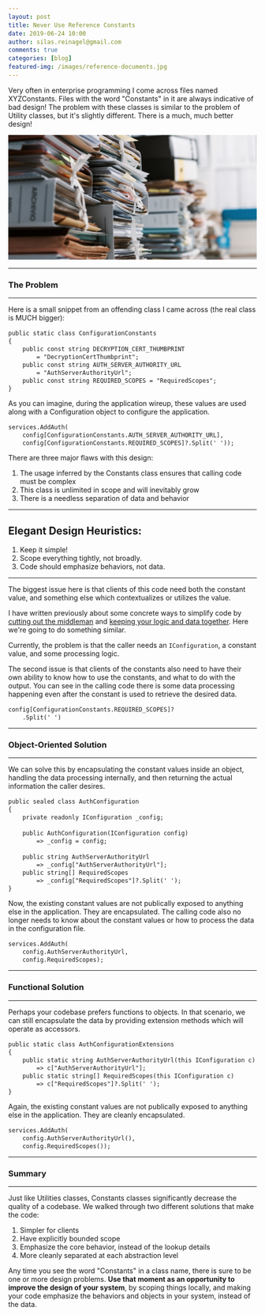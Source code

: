 ```yaml
---
layout: post
title: Never Use Reference Constants
date: 2019-06-24 10:00
author: silas.reinagel@gmail.com
comments: true
categories: [blog]
featured-img: /images/reference-documents.jpg
---
```


Very often in enterprise programming I come across files named XYZConstants. Files with the word "Constants" in it are always indicative of bad design! The problem with these classes is similar to the problem of Utility classes, but it's slightly different. There is a much, much better design!

<img src="/images/reference-documents.jpg" alt="Piles of unsorted business documents on a desk in bundles." />

---- 

### The Problem

----

Here is a small snippet from an offending class I came across (the real class is MUCH bigger): 

```
public static class ConfigurationConstants 
{
    public const string DECRYPTION_CERT_THUMBPRINT 
        = "DecryptionCertThumbprint";
    public const string AUTH_SERVER_AUTHORITY_URL
        = "AuthServerAuthorityUrl";
    public const string REQUIRED_SCOPES = "RequiredScopes";
}
```
As you can imagine, during the application wireup, these values are used along with a Configuration object to configure the application.

```
services.AddAuth(
    config[ConfigurationConstants.AUTH_SERVER_AUTHORITY_URL], 
    config[ConfigurationConstants.REQUIRED_SCOPES]?.Split(' '));
```

There are three major flaws with this design:
1. The usage inferred by the Constants class ensures that calling code must be complex
2. This class is unlimited in scope and will inevitably grow
3. There is a needless separation of data and behavior

----

## Elegant Design Heuristics:

1. Keep it simple!
2. Scope everything tightly, not broadly.
3. Code should emphasize behaviors, not data.

---

The biggest issue here is that clients of this code need both the constant value, and something else which contextualizes or utilizes the value.

I have written previously about some concrete ways to simplify code by [cutting out the middleman](https://www.silasreinagel.com/blog/2017/06/27/cut-out-the-middleman/) and [keeping your logic and data together](https://www.silasreinagel.com/blog/2017/07/18/put-the-logic-with-the-data/). Here we're going to do something similar. 

Currently, the problem is that the caller needs an `IConfiguration`, a constant value, and some processing logic.

The second issue is that clients of the constants also need to have their own ability to know how to use the constants, and what to do with the output. You can see in the calling code there is some data processing happening even after the constant is used to retrieve the desired data.

```
config[ConfigurationConstants.REQUIRED_SCOPES]?
    .Split(' ')
```


----

### Object-Oriented Solution

----

We can solve this by encapsulating the constant values inside an object, handling the data processing internally, and then returning the actual information the caller desires.

```
public sealed class AuthConfiguration 
{
    private readonly IConfiguration _config;

    public AuthConfiguration(IConfiguration config) 
        => _config = config;

    public string AuthServerAuthorityUrl 
        => _config["AuthServerAuthorityUrl"];
    public string[] RequiredScopes 
        => _config["RequiredScopes"]?.Split(' ');
}
```

Now, the existing constant values are not publically exposed to anything else in the application. They are encapsulated. The calling code also no longer needs to know about the constant values or how to process the data in the configuration file.

```
services.AddAuth(
    config.AuthServerAuthorityUrl, 
    config.RequiredScopes);
```

----

### Functional Solution

----

Perhaps your codebase prefers functions to objects. In that scenario, we can still encapsulate the data by providing extension methods which will operate as accessors.

```
public static class AuthConfigurationExtensions
{
    public static string AuthServerAuthorityUrl(this IConfiguration c) 
        => c["AuthServerAuthorityUrl"];
    public static string[] RequiredScopes(this IConfiguration c) 
        => c["RequiredScopes"]?.Split(' ');
}
```

Again, the existing constant values are not publically exposed to anything else in the application. They are cleanly encapsulated. 

```
services.AddAuth(
    config.AuthServerAuthorityUrl(), 
    config.RequiredScopes());
```

----

### Summary

----

Just like Utilities classes, Constants classes significantly decrease the quality of a codebase. We walked through two different solutions that make the code:

1. Simpler for clients
2. Have explicitly bounded scope
3. Emphasize the core behavior, instead of the lookup details
4. More cleanly separated at each abstraction level

Any time you see the word "Constants" in a class name, there is sure to be one or more design problems. **Use that moment as an opportunity to improve the design of your system**, by scoping things locally, and making your code emphasize the behaviors and objects in your system, instead of the data. 
